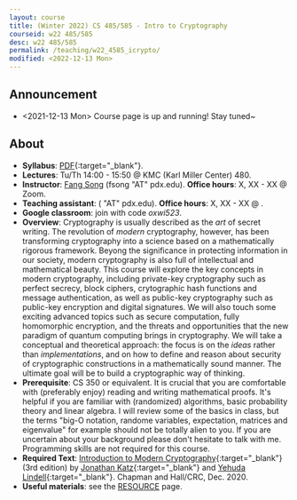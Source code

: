 ```yaml
---
layout: course
title: (Winter 2022) CS 485/585 - Intro to Cryptography
courseid: w22 485/585
desc: w22 485/585
permalink: /teaching/w22_4585_icrypto/
modified: <2022-12-13 Mon> 
---
```

## Announcement
*  <2021-12-13 Mon> Course page is up and running! Stay tuned~ 

## About
*  **Syllabus**: [PDF]({{base}}/teaching/w22_4585_icrypto/w22_4585_icrypto_syllabus.pdf){:target="_blank"}.
*  **Lectures**: Tu/Th 14:00 - 15:50 @ KMC (Karl Miller Center) 480.
*  **Instructor**: [Fang Song]({{base}}/) (fsong
   "AT" pdx.edu). **Office hours**: X, XX - XX @ Zoom.
*  **Teaching assistant**:  ( "AT"
   pdx.edu). **Office hours**: X, XX - XX @ . 
*  **Google classroom**: join with code _oxwi523_. 
*  **Overview**: Cryptography is usually described as the _art_ of
secret writing. The revolution of _modern_ cryptography, however, has
been transforming cryptography into a science based on a
mathematically rigorous framework. Beyong the significance in
protecting information in our society, modern cryptography is also
full of intellectual and mathematical beauty. This course will explore
the key concepts in modern cryptography, including private-key
cryptography such as perfect secrecy, block ciphers, crytographic hash
functions and message authentication, as well as public-key
cryptography such as public-key encryption and digital signatures. We
will also touch some exciting advanced topics such as secure
computation, fully homomorphic encryption, and the threats and
opportunities that the new paradigm of quantum computing brings in
cryptography. We will take a conceptual and theoretical approach: the
focus is on the _ideas_ rather than _implementations_, and on how to
define and reason about security of cryptographic constructions in a
mathematically sound manner. The ultimate goal will be to build a
cryptographic way of thinking.
*  **Prerequisite**: CS 350 or equivalent. It is crucial that you are
comfortable with (preferably enjoy) reading and writing mathematical
proofs. It's helpful if you are familiar with (randomized) algorithms,
basic probability theory and linear algebra. I will review some of the
basics in class, but the terms "big-O notation, randome variables,
expectation, matrices and eigenvalue" for example should not be
totally alien to you. If you are uncertain about your background
please don't hesitate to talk with me. Programming skills are not
required for this course.
*  **Required Text**: [Introduction to Modern
Cryptography](http://www.cs.umd.edu/~jkatz/imc.html){:target="_blank"}
(3rd edition) by [Jonathan
Katz](http://www.cs.umd.edu/~jkatz){:target="_blank"} and [Yehuda
Lindell](http://u.cs.biu.ac.il/~lindell/){:target="_blank"}. Chapman
and Hall/CRC, Dec. 2020.
* **Useful materials**: see the
  [RESOURCE]({{base}}/teaching/w22_4585_icrypto/resource/) page.

